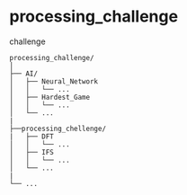 # processing_challenge
challenge

```
processing_challenge/
│
├── AI/
│   ├── Neural_Network
│   │   └── ...
│   ├── Hardest_Game
│   │   └── ...  
│   └── ...
|
├──processing_chellenge/
|   ├── DFT
│   │   └── ...
│   ├── IFS
│   │   └── ...  
│   └── ...
|
└── ...

```
